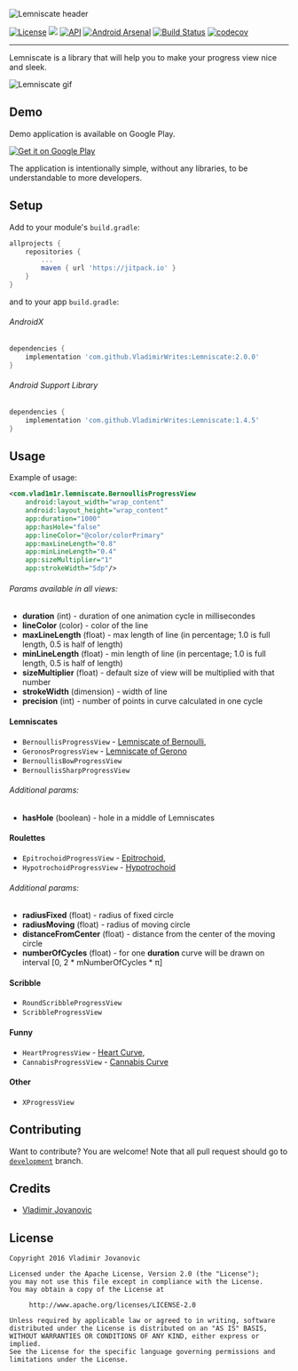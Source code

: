 ![Lemniscate header](http://i.imgur.com/i9t5vUm.png)


[![License](https://img.shields.io/badge/License-Apache%202.0-blue.svg)](https://github.com/VladimirWrites/Lemniscate/blob/master/LICENSE)
[![](https://jitpack.io/v/VladimirWrites/Lemniscate.svg)](https://jitpack.io/#VladimirWrites/Lemniscate) 
[![API](https://img.shields.io/badge/API-14%2B-green.svg?style=flat)](https://android-arsenal.com/api?level-11) 
[![Android Arsenal](https://img.shields.io/badge/Android%20Arsenal-Lemniscate-green.svg?style=flat)](https://android-arsenal.com/details/1/5142)
[![Build Status](https://travis-ci.org/VladimirWrites/Lemniscate.svg?branch=master)](https://travis-ci.org/VladimirWrites/Lemniscate)
[![codecov](https://codecov.io/gh/VladimirWrites/Lemniscate/branch/master/graph/badge.svg)](https://codecov.io/gh/VladimirWrites/Lemniscate)

-----

Lemniscate is a library that will help you to make your progress view nice and sleek.

![Lemniscate gif](http://i.imgur.com/xPRHWdv.gif)

Demo
-----

Demo application is available on Google Play.

<a href='https://play.google.com/store/apps/details?id=com.vlad1m1r.lemniscate.sample'>
    <img alt='Get it on Google Play' src='http://i.imgur.com/tka3Exw.png'/>
</a>

The application is intentionally simple, without any libraries, to be understandable to more developers.

Setup
-----

Add to your module's `build.gradle`:

```groovy
allprojects {
    repositories {
        ...
        maven { url 'https://jitpack.io' }
    }
}
```

and to your app `build.gradle`:

###### AndroidX
```groovy
dependencies {
    implementation 'com.github.VladimirWrites:Lemniscate:2.0.0'
}
```
    
###### Android Support Library
```groovy
dependencies {
    implementation 'com.github.VladimirWrites:Lemniscate:1.4.5'
}
```

Usage
-----

Example of usage:
```xml
<com.vlad1m1r.lemniscate.BernoullisProgressView
    android:layout_width="wrap_content"
    android:layout_height="wrap_content"
    app:duration="1000"
    app:hasHole="false"
    app:lineColor="@color/colorPrimary"
    app:maxLineLength="0.8"
    app:minLineLength="0.4"
    app:sizeMultiplier="1"
    app:strokeWidth="5dp"/>
```

###### Params available in all views:

* **duration** (int) - duration of one animation cycle in millisecondes
* **lineColor** (color) - color of the line
* **maxLineLength** (float) - max length of line (in percentage; 1.0 is full length, 0.5 is half of length)
* **minLineLength** (float) - min length of line (in percentage; 1.0 is full length, 0.5 is half of length)
* **sizeMultiplier** (float) - default size of view will be multiplied with that number
* **strokeWidth** (dimension) - width of line 
* **precision** (int) - number of points in curve calculated in one cycle

#### Lemniscates
* `BernoullisProgressView` - [Lemniscate of Bernoulli](https://en.wikipedia.org/wiki/Lemniscate_of_Bernoulli),
* `GeronosProgressView` - [Lemniscate of Gerono](https://en.wikipedia.org/wiki/Lemniscate_of_Gerono)
* `BernoullisBowProgressView`
* `BernoullisSharpProgressView`

###### Additional params:
* **hasHole** (boolean) - hole in a middle of Lemniscates

#### Roulettes
* `EpitrochoidProgressView` - [Epitrochoid](https://en.wikipedia.org/wiki/Epitrochoid),
* `HypotrochoidProgressView` - [Hypotrochoid](https://en.wikipedia.org/wiki/Hypotrochoid)

###### Additional params:
* **radiusFixed** (float) - radius of fixed circle
* **radiusMoving** (float) - radius of moving circle
* **distanceFromCenter** (float) -  distance from the center of the moving circle
* **numberOfCycles** (float) - for one **duration** curve will be drawn on interval [0, 2 \* mNumberOfCycles \* π]

#### Scribble
* `RoundScribbleProgressView`
* `ScribbleProgressView`

#### Funny
* `HeartProgressView` - [Heart Curve](http://mathworld.wolfram.com/HeartCurve.html),
* `CannabisProgressView` - [Cannabis Curve](http://mathworld.wolfram.com/CannabisCurve.html)

#### Other
* `XProgressView`

Contributing
-------

Want to contribute? You are welcome! 
Note that all pull request should go to [`development`](https://github.com/VladimirWrites/Lemniscate/tree/development) branch.

Credits
-------

+ [Vladimir Jovanovic](https://github.com/VladimirWrites)

License
-------

    Copyright 2016 Vladimir Jovanovic

    Licensed under the Apache License, Version 2.0 (the "License");
    you may not use this file except in compliance with the License.
    You may obtain a copy of the License at

         http://www.apache.org/licenses/LICENSE-2.0

    Unless required by applicable law or agreed to in writing, software
    distributed under the License is distributed on an "AS IS" BASIS,
    WITHOUT WARRANTIES OR CONDITIONS OF ANY KIND, either express or implied.
    See the License for the specific language governing permissions and
    limitations under the License.
